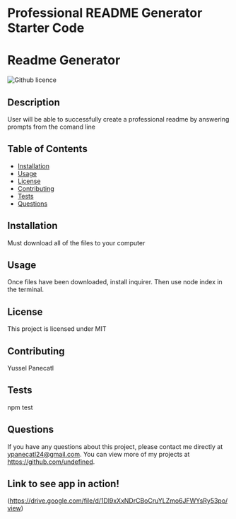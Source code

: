 # Professional README Generator Starter Code

# Readme Generator 
  ![Github licence](http://img.shields.io/badge/icense-MIT-blue.svg)

  ## Description 
  User will be able to successfully create a professional readme by answering prompts from the comand line 

  ## Table of Contents
  * [Installation](#installation)
  * [Usage](#usage)
  * [License](#license)
  * [Contributing](#contributing)
  * [Tests](#tests)
  * [Questions](#questions)
  
  ## Installation
  Must download all of the files to your computer 

  ## Usage 
  Once files have been downloaded, install inquirer. Then use node index in the terminal.

  ## License 
  This project is licensed under MIT

  ## Contributing
  Yussel Panecatl

  ## Tests
  npm test

  ## Questions
  If you have any questions about this project, please contact me directly at ypanecatl24@gmail.com. You can view more of my projects at https://github.com/undefined. 

## Link to see app in action! 
  (https://drive.google.com/file/d/1Dl9xXxNDrCBoCruYLZmo6JFWYsRy53po/view)
